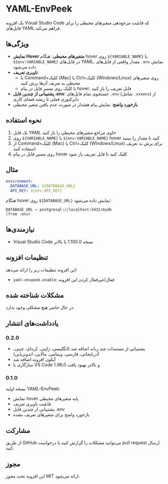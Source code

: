 # YAML-EnvPeek

یک افزونه Visual Studio Code که قابلیت مرجع‌دهی متغیرهای محیطی را برای فایل‌های YAML فراهم می‌کند.

## ویژگی‌ها

- **نمایش Hover متغیرهای محیطی**: هنگام hover روی `${VARIABLE_NAME}` یا `${env:VARIABLE_NAME}` در فایل‌های YAML، مقدار واقعی از فایل‌های `.env` نمایش داده می‌شود
- **ناوبری تعریف**: 
  - با Command+کلیک (Mac) یا Ctrl+کلیک (Windows/Linux) روی متغیرهای محیطی به تعریف آن‌ها پرش کنید
  - با کلیک روی مسیر فایل در پیام hover، فایل تعریف را باز کنید
- **پشتیبانی از چندین فایل .env**: جستجوی تمام فایل‌های `.env` (شامل `.xxxenv`) از دایرکتوری فعلی تا ریشه فضای کاری
- **بازخورد واضح**: نمایش پیام هشدار در صورت عدم یافتن متغیر محیطی

## نحوه استفاده

1. یک فایل YAML حاوی مراجع متغیرهای محیطی را باز کنید
2. روی `${VARIABLE_NAME}` یا `${env:VARIABLE_NAME}` hover کنید تا مقدار را ببینید
3. از Command+کلیک (Mac) یا Ctrl+کلیک (Windows/Linux) برای پرش به تعریف استفاده کنید
4. روی مسیر فایل در پیام hover کلیک کنید تا فایل تعریف باز شود

## مثال

```yaml
environment:
  DATABASE_URL: ${DATABASE_URL}
  API_KEY: ${env:API_KEY}
```

هنگام hover روی `${DATABASE_URL}` نمایش داده می‌شود:
```
DATABASE_URL → postgresql://localhost:5432/mydb
(from .env)
```

## نیازمندی‌ها

- Visual Studio Code نسخه 1.100.0 یا بالاتر

## تنظیمات افزونه

این افزونه تنظیمات زیر را ارائه می‌دهد:

* `yaml-envpeek.enable`: فعال/غیرفعال کردن این افزونه

## مشکلات شناخته شده

در حال حاضر هیچ مشکلی وجود ندارد.

## یادداشت‌های انتشار

### 0.2.0

- پشتیبانی از مستندات چند زبانه اضافه شد (انگلیسی، ژاپنی، کره‌ای، چینی، آذربایجانی، فارسی، ویتنامی، مالایی، اندونزیایی)
- آیکون افزونه اضافه شد
- سازگاری با VS Code 1.96.0 و بالاتر بهبود یافت

### 0.1.0

نسخه اولیه YAML-EnvPeek:
- نمایش hover پایه متغیرهای محیطی
- قابلیت ناوبری تعریف
- پشتیبانی از چندین فایل .env
- بازخورد واضح برای متغیرهای تعریف نشده

## مشارکت

از طریق GitHub می‌توانید مشکلات را گزارش کنید یا درخواست pull request ارسال کنید.

## مجوز

این افزونه تحت مجوز MIT ارائه می‌شود. 
